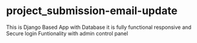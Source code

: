 # project_submission-email-update
 This is Django Based App with Database it is fully functional responsive and Secure login Funtionality with admin control panel
